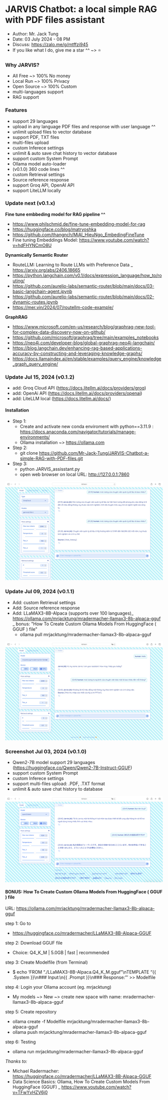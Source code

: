# JARVIS Chatbot: a local simple RAG with PDF files assistant
- Author: Mr. Jack Tung
- Date: 03 July 2024 - 08 PM
- Discuss: https://zalo.me/g/mtffzi945
- If you like what I do, give me a star ^^ ~> ⭐

### Why JARVIS?
- All Free ~> 100% No money
- Local Run ~> 100% Privacy
- Open Source ~> 100% Custom
- multi-languages support
- RAG support

### Features
- support 29 languages
- upload in any language PDF files and response with user language ^^
- unlimit upload files to vector database
- support PDF, TXT files
- multi-files upload
- custom Inferece settings
- unlimit & auto save chat history to vector database
- support custom System Prompt
- Ollama model auto-loader
- (v0.1.0) 360 code lines ^^
- custom Retrieval settings
- Source reference response
- support Groq API, OpenAI API
- support LiteLLM locally

### Update next (v0.1.x)
**Fine tune embbeding model for RAG pipeline ^^**
- https://www.philschmid.de/fine-tune-embedding-model-for-rag
- https://huggingface.co/blog/matryoshka
- https://github.com/thangnch/MiAI_HieuNgo_EmbedingFineTune
- Fine tuning Embeddings Model: https://www.youtube.com/watch?v=hdFHYNCmO8U

**Dynamically Semantic Router**
- RouteLLM: Learning to Route LLMs with Preference Data _ https://arxiv.org/abs/2406.18665
- https://python.langchain.com/v0.1/docs/expression_language/how_to/routing/
- https://github.com/aurelio-labs/semantic-router/blob/main/docs/03-basic-langchain-agent.ipynb
- https://github.com/aurelio-labs/semantic-router/blob/main/docs/02-dynamic-routes.ipynb
- https://mer.vin/2024/07/routellm-code-example/

**GraphRAG**
- https://www.microsoft.com/en-us/research/blog/graphrag-new-tool-for-complex-data-discovery-now-on-github/
- https://github.com/microsoft/graphrag/tree/main/examples_notebooks
- https://neo4j.com/developer-blog/global-graphrag-neo4j-langchain/
- https://blog.langchain.dev/enhancing-rag-based-applications-accuracy-by-constructing-and-leveraging-knowledge-graphs/
- https://docs.llamaindex.ai/en/stable/examples/query_engine/knowledge_graph_query_engine/

### Update Jul 15, 2024 (v0.1.2)
- add: Groq Cloud API (https://docs.litellm.ai/docs/providers/groq)
- add: OpenAi API (https://docs.litellm.ai/docs/providers/openai)
- add: LiteLLM local (https://docs.litellm.ai/docs/)

#### Installation
- Step 1:
  - Create and activate new conda enviroment with python==3.11.9 : https://docs.anaconda.com/navigator/tutorials/manage-environments/
  - Ollama installation ~> https://ollama.com
- Step 2:
  - git clone https://github.com/Mr-Jack-Tung/JARVIS-Chatbot-a-simple-RAG-with-PDF-files.git
- Step 3:
  - python JARVIS_assisstant.py
  - open web browser on local URL:  http://127.0.0.1:7860

![alt-text](https://github.com/Mr-Jack-Tung/JARVIS-Chatbot-a-simple-RAG-with-PDF-files/blob/main/JARVIS%20Chatbot%20v0.1.2%20_%20Screenshot%202024-07-15.jpg)

### Update Jul 09, 2024 (v0.1.1)
- Add: custom Retrieval settings
- Add: Source reference response
- Add: LLaMAX3-8B-Alpaca (supports over 100 languages)_ https://ollama.com/mrjacktung/mradermacher-llamax3-8b-alpaca-gguf _ bonus: "How To Create Custom Ollama Models From HuggingFace ( GGUF ) file"
  - ollama pull mrjacktung/mradermacher-llamax3-8b-alpaca-gguf

![alt-text](https://github.com/Mr-Jack-Tung/JARVIS-Chatbot-a-simple-RAG-with-PDF-files/blob/main/JARVIS%20Chatbot%20v0.1.1%20_%20Screenshot%202024-07-11.jpg)

### Screenshot Jul 03, 2024 (v0.1.0)
- Qwen2-7B model support 29 languages (https://huggingface.co/Qwen/Qwen2-7B-Instruct-GGUF)
- support custom System Prompt
- custom Inferece settings
- support multi-files upload: .PDF, .TXT format
- unlimit & auto save chat history to database

![alt-text](https://github.com/Mr-Jack-Tung/JARVIS-Chatbot-a-simple-RAG-with-PDF-files/blob/main/JARVIS%20Chatbot%20_%20Screenshot%202024-07-03.png)

#### BONUS: How To Create Custom Ollama Models From HuggingFace ( GGUF ) file
URL: https://ollama.com/mrjacktung/mradermacher-llamax3-8b-alpaca-gguf

step 1: Go to
- https://huggingface.co/mradermacher/LLaMAX3-8B-Alpaca-GGUF

step 2: Download GGUF file
- Choice: Q4_K_M | 5.0GB | fast | recommended

step 3: Create Modelfile (from Terminal)
- $ echo ‘FROM “./LLaMAX3-8B-Alpaca.Q4_K_M.gguf”\nTEMPLATE “{{ .System }}\n### Input:\n{{ .Prompt }}\n### Response:”’ >> Modelfile

step 4: Login your Ollama account (eg. mrjacktung)
- My models ~> New ~> create new space with name: mradermacher-llamax3-8b-alpaca-gguf

step 5: Create repository
- ollama create -f Modelfile mrjacktung/mradermacher-llamax3-8b-alpaca-gguf
- ollama push mrjacktung/mradermacher-llamax3-8b-alpaca-gguf

step 6: Testing
- ollama run mrjacktung/mradermacher-llamax3-8b-alpaca-gguf

*Thanks to:*
- Michael Radermacher: https://huggingface.co/mradermacher/LLaMAX3-8B-Alpaca-GGUF
- Data Science Basics: Ollama, How To Create Custom Models From HuggingFace (GGUF) _ https://www.youtube.com/watch?v=TFwYvHZV6j0
